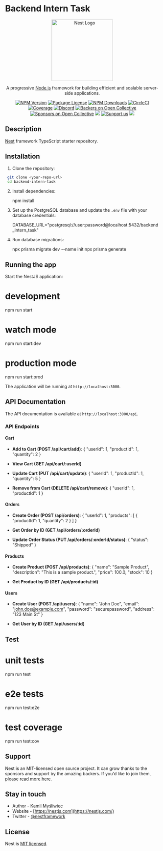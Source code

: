 # Backend Intern Task

<p align="center">
  <a href="http://nestjs.com/" target="blank"><img src="https://nestjs.com/img/logo-small.svg" width="200" alt="Nest Logo" /></a>
</p>

[circleci-image]: https://img.shields.io/circleci/build/github/nestjs/nest/master?token=abc123def456
[circleci-url]: https://circleci.com/gh/nestjs/nest

<p align="center">A progressive <a href="http://nodejs.org" target="_blank">Node.js</a> framework for building efficient and scalable server-side applications.</p>
<p align="center">
<a href="https://www.npmjs.com/~nestjscore" target="_blank"><img src="https://img.shields.io/npm/v/@nestjs/core.svg" alt="NPM Version" /></a>
<a href="https://www.npmjs.com/~nestjscore" target="_blank"><img src="https://img.shields.io/npm/l/@nestjs/core.svg" alt="Package License" /></a>
<a href="https://www.npmjs.com/~nestjscore" target="_blank"><img src="https://img.shields.io/npm/dm/@nestjs/common.svg" alt="NPM Downloads" /></a>
<a href="https://circleci.com/gh/nestjs/nest" target="_blank"><img src="https://img.shields.io/circleci/build/github/nestjs/nest/master" alt="CircleCI" /></a>
<a href="https://coveralls.io/github/nestjs/nest?branch=master" target="_blank"><img src="https://coveralls.io/repos/github/nestjs/nest/badge.svg?branch=master#9" alt="Coverage" /></a>
<a href="https://discord.gg/G7Qnnhy" target="_blank"><img src="https://img.shields.io/badge/discord-online-brightgreen.svg" alt="Discord"/></a>
<a href="https://opencollective.com/nest#backer" target="_blank"><img src="https://opencollective.com/nest/backers/badge.svg" alt="Backers on Open Collective" /></a>
<a href="https://opencollective.com/nest#sponsor" target="_blank"><img src="https://opencollective.com/nest/sponsors/badge.svg" alt="Sponsors on Open Collective" /></a>
<a href="https://paypal.me/kamilmysliwiec" target="_blank"><img src="https://img.shields.io/badge/Donate-PayPal-ff3f59.svg"/></a>
<a href="https://opencollective.com/nest#sponsor" target="_blank"><img src="https://img.shields.io/badge/Support%20us-Open%20Collective-41B883.svg" alt="Support us"></a>
<a href="https://twitter.com/nestframework" target="_blank"><img src="https://img.shields.io/twitter/follow/nestframework.svg?style=social&label=Follow"></a>
</p>

## Description

[Nest](https://github.com/nestjs/nest) framework TypeScript starter repository.

## Installation

1. Clone the repository:

  ```bash
   git clone <your-repo-url>
   cd backend-intern-task
  ```
2. Install dependencies:

   npm install

3. Set up the PostgreSQL database and update the `.env` file with your database credentials:

   DATABASE_URL="postgresql://user:password@localhost:5432/backend_intern_task"

4. Run database migrations:

   npx prisma migrate dev --name init
   npx prisma generate

## Running the app

Start the NestJS application:

# development
npm run start

# watch mode
npm run start:dev

# production mode
npm run start:prod

The application will be running at `http://localhost:3000`.

## API Documentation

The API documentation is available at `http://localhost:3000/api`.

### API Endpoints

#### Cart

- **Add to Cart (POST /api/cart/add)**:
  {
    "userId": 1,
    "productId": 1,
    "quantity": 2
  }

- **View Cart (GET /api/cart/:userId)**

- **Update Cart (PUT /api/cart/update)**:
  {
    "userId": 1,
    "productId": 1,
    "quantity": 5
  }

- **Remove from Cart (DELETE /api/cart/remove)**:
  {
    "userId": 1,
    "productId": 1
  }

#### Orders

- **Create Order (POST /api/orders)**:
  {
    "userId": 1,
    "products": [
      { "productId": 1, "quantity": 2 }
    ]
  }

- **Get Order by ID (GET /api/orders/:orderId)**

- **Update Order Status (PUT /api/orders/:orderId/status)**:
  {
    "status": "Shipped"
  }

#### Products

- **Create Product (POST /api/products)**:
  {
    "name": "Sample Product",
    "description": "This is a sample product.",
    "price": 100.0,
    "stock": 10
  }

- **Get Product by ID (GET /api/products/:id)**

#### Users

- **Create User (POST /api/users)**:
  {
    "name": "John Doe",
    "email": "john.doe@example.com",
    "password": "securepassword",
    "address": "123 Main St"
  }

- **Get User by ID (GET /api/users/:id)**

## Test

# unit tests
npm run test

# e2e tests
npm run test:e2e

# test coverage
npm run test:cov

## Support

Nest is an MIT-licensed open source project. It can grow thanks to the sponsors and support by the amazing backers. If you'd like to join them, please [read more here](https://docs.nestjs.com/support).

## Stay in touch

- Author - [Kamil Myśliwiec](https://kamilmysliwiec.com)
- Website - [https://nestjs.com](https://nestjs.com/)
- Twitter - [@nestframework](https://twitter.com/nestframework)

## License

Nest is [MIT licensed](LICENSE).
